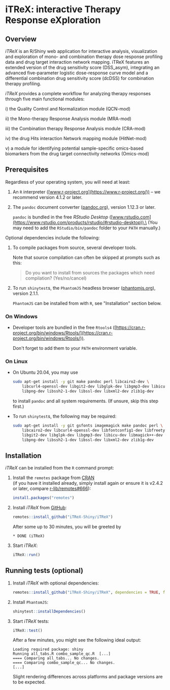 # iTReX: interactive Therapy Response eXploration

## Overview

_iTReX_ is an R/Shiny web application for interactive analysis, visualization and exploration of mono- and combination therapy dose response profiling data and drug target interaction network mapping.
iTReX features an extended version of the drug sensitivity score (DSS_asym), integrating an advanced five-parameter logistic dose-response curve model and a differential combination drug sensitivity score (dcDSS) for combination therapy profiling.

_iTReX_ provides a complete workflow for analyzing therapy responses through five main functional modules:

i) the Quality Control and Normalization module (QCN-mod)

ii) the Mono-therapy Response Analysis module (MRA-mod)

iii) the Combination therapy Response Analysis module (CRA-mod)

iv) the drug Hits interaction Network mapping module (HitNet-mod)

v) a module for identifying potential sample-specific omics-based biomarkers from the drug target connectivity networks (Omics-mod)

## Prerequisites

Regardless of your operating system, you will need at least:

1. An `R` interpreter ([www.r-project.org](https://www.r-project.org/)) – we recommend version 4.1.2 or later.

1. The `pandoc` document converter ([pandoc.org](https://pandoc.org/)), version 1.12.3 or later.
   <!-- https://github.com/rstudio/rmarkdown/blob/69e6f983/R/render.R#L316-L320 -->

   `pandoc` is bundled in the free *RStudio Desktop* ([www.rstudio.com](https://www.rstudio.com/products/rstudio/#rstudio-desktop)).\
   (You may need to add the `RStudio/bin/pandoc` folder to your `PATH` manually.)

Optional dependencies include the following:

1. To compile packages from source, several developer tools.

   Note that source compilation can often be skipped at prompts such as this:

   > Do you want to install from sources the packages which need compilation? (Yes/no/cancel)

1. To run `shinytest`s, the `PhantomJS` headless browser ([phantomjs.org](https://phantomjs.org/)), version 2.1.1.

   `PhantomJS` can be installed from with `R`, see "Installation" section below.

### On Windows

- Developer tools are bundled in the free `Rtools4` ([https://cran.r-project.org/bin/windows/Rtools/](https://cran.r-project.org/bin/windows/Rtools/)).

  Don't forget to add them to your `PATH` environment variable.

### On Linux

- On Ubuntu 20.04, you may use

   ```bash
   sudo apt-get install -y git make pandoc perl libcairo2-dev \
       libcurl4-openssl-dev libgit2-dev libglpk-dev libgmp3-dev libicu-dev \
       libpng-dev libssh2-1-dev libssl-dev libxml2-dev zlib1g-dev
   ```

   to install `pandoc` and all system requirements. (If unsure, skip this step first.)

- To run `shinytest`s, the following may be required:

   ```bash
   sudo apt-get install -y git gsfonts imagemagick make pandoc perl \
       libcairo2-dev libcurl4-openssl-dev libfontconfig1-dev libfreetype6-dev \
       libgit2-dev libglpk-dev libgmp3-dev libicu-dev libmagick++-dev \
       libpng-dev libssh2-1-dev libssl-dev libxml2-dev zlib1g-dev
   ```

## Installation

_iTReX_ can be installed from the `R` command prompt:

1. Install the `remotes` package from [CRAN](https://cran.r-project.org/package=remotes) \
   (if you have it installed already, simply install again or ensure it is v2.4.2 or later, compare [r-lib/remotes#666](https://github.com/r-lib/remotes/pull/666)):

   ```r
   install.packages("remotes")
   ```

1. Install _iTReX_ from [GitHub](https://github.com/iTReX-Shiny/iTReX):

   ```r
   remotes::install_github("iTReX-Shiny/iTReX")
   ```

   After some up to 30 minutes, you will be greeted by

   ```text
   * DONE (iTReX)
   ```

1. Start _iTReX_:

   ```r
   iTReX::run()
   ```

## Running tests (optional)

1. Install _iTReX_ with optional dependencies:

   ```r
   remotes::install_github("iTReX-Shiny/iTReX", dependencies = TRUE, force = TRUE)
   ```

1. Install `PhantomJS`:

   ```r
   shinytest::installDependencies()
   ```

1. Start _iTReX_ tests:

   ```r
   iTReX::test()
   ```

   After a few minutes, you might see the following ideal output:

   ```text
   Loading required package: shiny
   Running all_tabs.R combo_sample_qc.R  [...]
   ==== Comparing all_tabs... No changes.
   ==== Comparing combo_sample_qc... No changes.
   [...]
   ```

   Slight rendering differences across platforms and package versions are to be expected.
